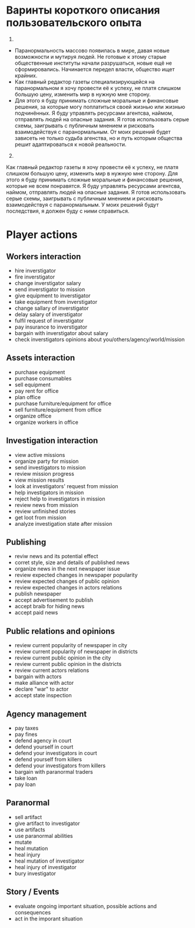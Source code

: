 # Варинты короткого описания пользовательского опыта

1.

- Паранормальность массово появилась в мире, давая новые возможности и мутируя людей. Не готовые к этому старые общественные институты начали разрушаться, новые ещё не сформировались. Начинается передел власти, общество ищет крайних.
- Как главный редактор газеты специализирующейся на паранормальном я хочу провести её к успеху, не платя слишком большую цену, изменить мир в нужную мне сторону.
- Для этого я буду принимать сложные моральные и финансовые решения, за которые могу поплатиться своей жизнью или жизнью подчинённых. Я буду управлять ресурсами агентсва, наймом, отправлять людей на опасные задания. Я готов использовать серые схемы, заигрывать с публичным мнением и рисковать взаимодействуя с паранормальным. От моих решений будет зависеть не только судьба агенства, но и путь которым общества решит адаптироваться к новой реальности.

2.

Как главный редактор газеты я хочу провести её к успеху, не платя слишком большую цену, изменить мир в нужную мне сторону. Для этого я буду принимать сложные моральные и финансовые решения, которые не всем понравятся. Я буду управлять ресурсами агентсва, наймом, отправлять людей на опасные задания. Я готов использовать серые схемы, заигрывать с публичным мнением и рисковать взаимодействуя с паранормальным. У моих решений будут последствия, я должен буду с ними справиться.

# Player actions

## Workers interaction

- hire inverstigator
- fire inverstigator
- change inverstigator salary
- send inverstigator to mission
- give equipment to inverstigator
- take equipment from inverstigator
- change sallary of inverstigator
- delay salary of inverstigator
- fulfil request of inverstigator
- pay insurance to inverstigator
- bargain with inverstigator about salary
- check inverstigators opinions about you/others/agency/world/mission

## Assets interaction

- purchase equipment
- purchase consumables
- sell equipment
- pay rent for office
- plan office
- purchase furniture/equipment for office
- sell furniture/equipment from office
- organize office
- organize workers in office

## Investigation interaction

- view active missions
- organize party for mission
- send investigators to mission
- review mission progress
- view mission results
- look at investigators' request from mission
- help investigators in mission
- reject help to investigators in mission
- review news from mission
- review unfinished stories
- get loot from mission
- analyze investigation state after mission

## Publishing

- reviw news and its potential effect
- corret style, size and details of published news
- organize news in the next newspaper issue
- review expected changes in newspaper popularity
- review expected changes of public opinion
- review expected changes in actors relations
- publish newspaper
- accept advertisement to publish
- accept braib for hiding news
- accept paid news

## Public relations and opinions

- review current popularity of newspaper in city
- review current popularity of newspaper in districts
- review current public opinion in the city
- review current public opinion in the districts
- review current actors relations
- bargain with actors
- make alliance with actor
- declare "war" to actor
- accept state inspection

## Agency management

- pay taxes
- pay fines
- defend agency in court
- defend yourself in court
- defend your investigators in court
- defend yourself from killers
- defend your investigators from killers
- bargain with paranormal traders
- take loan
- pay loan

## Paranormal

- sell artifact
- give artifact to investigator
- use artifacts
- use paranormal abilities
- mutate
- heal mutation
- heal injury
- heal mutation of investigator
- heal injury of investigator
- bury investigator

## Story / Events

- evaluate ongoing important situation, possible actions and consequences
- act in the imporant situation
